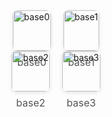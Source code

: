 <!DOCTYPE html>
<html lang="en">
<body>
    <div class="layout">
        <div class="container">
                <div style="display: flex; flex-wrap: wrap; justify-content: center; gap: 20px;">
             <div style="flex: 0 0 auto; text-align: center;">
                <img src="../objects_imgs/013_dumbbell-rack/base0.jpg" 
                    alt="base0" 
                    style="width:100%; max-width:350px; border-radius:8px; box-shadow:0 2px 6px rgba(0,0,0,0.1);">
                <p style="margin-top:8px; font-size:16px; color:#555;">base0</p>
            </div>
                 <div style="flex: 0 0 auto; text-align: center;">
                <img src="../objects_imgs/013_dumbbell-rack/base1.jpg" 
                    alt="base1" 
                    style="width:100%; max-width:350px; border-radius:8px; box-shadow:0 2px 6px rgba(0,0,0,0.1);">
                <p style="margin-top:8px; font-size:16px; color:#555;">base1</p>
            </div>
                </div>
            <div style="display: flex; flex-wrap: wrap; justify-content: center; gap: 20px;">
             <div style="flex: 0 0 auto; text-align: center;">
                <img src="../objects_imgs/013_dumbbell-rack/base2.jpg" 
                    alt="base2" 
                    style="width:100%; max-width:350px; border-radius:8px; box-shadow:0 2px 6px rgba(0,0,0,0.1);">
                <p style="margin-top:8px; font-size:16px; color:#555;">base2</p>
            </div>
                 <div style="flex: 0 0 auto; text-align: center;">
                <img src="../objects_imgs/013_dumbbell-rack/base3.jpg" 
                    alt="base3" 
                    style="width:100%; max-width:350px; border-radius:8px; box-shadow:0 2px 6px rgba(0,0,0,0.1);">
                <p style="margin-top:8px; font-size:16px; color:#555;">base3</p>
            </div>
               </div>
  <div class="content">
</body>
</html>
